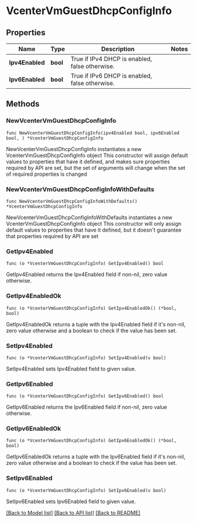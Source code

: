 # VcenterVmGuestDhcpConfigInfo

## Properties

Name | Type | Description | Notes
------------ | ------------- | ------------- | -------------
**Ipv4Enabled** | **bool** | True if IPv4 DHCP is enabled, false otherwise. | 
**Ipv6Enabled** | **bool** | True if IPv6 DHCP is enabled, false otherwise. | 

## Methods

### NewVcenterVmGuestDhcpConfigInfo

`func NewVcenterVmGuestDhcpConfigInfo(ipv4Enabled bool, ipv6Enabled bool, ) *VcenterVmGuestDhcpConfigInfo`

NewVcenterVmGuestDhcpConfigInfo instantiates a new VcenterVmGuestDhcpConfigInfo object
This constructor will assign default values to properties that have it defined,
and makes sure properties required by API are set, but the set of arguments
will change when the set of required properties is changed

### NewVcenterVmGuestDhcpConfigInfoWithDefaults

`func NewVcenterVmGuestDhcpConfigInfoWithDefaults() *VcenterVmGuestDhcpConfigInfo`

NewVcenterVmGuestDhcpConfigInfoWithDefaults instantiates a new VcenterVmGuestDhcpConfigInfo object
This constructor will only assign default values to properties that have it defined,
but it doesn't guarantee that properties required by API are set

### GetIpv4Enabled

`func (o *VcenterVmGuestDhcpConfigInfo) GetIpv4Enabled() bool`

GetIpv4Enabled returns the Ipv4Enabled field if non-nil, zero value otherwise.

### GetIpv4EnabledOk

`func (o *VcenterVmGuestDhcpConfigInfo) GetIpv4EnabledOk() (*bool, bool)`

GetIpv4EnabledOk returns a tuple with the Ipv4Enabled field if it's non-nil, zero value otherwise
and a boolean to check if the value has been set.

### SetIpv4Enabled

`func (o *VcenterVmGuestDhcpConfigInfo) SetIpv4Enabled(v bool)`

SetIpv4Enabled sets Ipv4Enabled field to given value.


### GetIpv6Enabled

`func (o *VcenterVmGuestDhcpConfigInfo) GetIpv6Enabled() bool`

GetIpv6Enabled returns the Ipv6Enabled field if non-nil, zero value otherwise.

### GetIpv6EnabledOk

`func (o *VcenterVmGuestDhcpConfigInfo) GetIpv6EnabledOk() (*bool, bool)`

GetIpv6EnabledOk returns a tuple with the Ipv6Enabled field if it's non-nil, zero value otherwise
and a boolean to check if the value has been set.

### SetIpv6Enabled

`func (o *VcenterVmGuestDhcpConfigInfo) SetIpv6Enabled(v bool)`

SetIpv6Enabled sets Ipv6Enabled field to given value.



[[Back to Model list]](../README.md#documentation-for-models) [[Back to API list]](../README.md#documentation-for-api-endpoints) [[Back to README]](../README.md)



